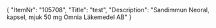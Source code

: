 {
  "ItemNr": "105708",
  "Title": "test",
  "Description": "Sandimmun Neoral, kapsel, mjuk 50 mg Omnia Läkemedel AB"
}